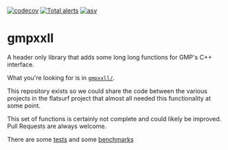 [![codecov](https://codecov.io/gh/flatsurf/gmpxxll/branch/master/graph/badge.svg)](https://codecov.io/gh/flatsurf/gmpxxll)
[![Total alerts](https://img.shields.io/lgtm/alerts/g/flatsurf/gmpxxll.svg?logo=lgtm&logoWidth=18)](https://lgtm.com/projects/g/flatsurf/gmpxxll/alerts/)
[![asv](http://img.shields.io/badge/benchmarked%20by-asv-blue.svg?style=flat)](https://flatsurf.github.io/gmpxxll-asv/)

# gmpxxll

A header only library that adds some long long functions for GMP's C++ interface.

What you're looking for is in [`gmpxxll/`](./gmpxxll).

This repository exists so we could share the code between the various projects in the flatsurf project that almost all needed this functionality at some point.

This set of functions is certainly not complete and could likely be improved. Pull Requests are always welcome.

There are some [tests](./test) and some [benchmarks](./benchmark)
